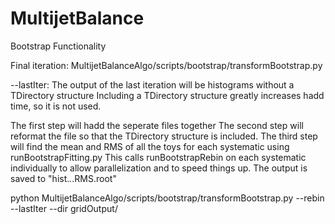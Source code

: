 # MultijetBalance

Bootstrap Functionality



Final iteration:
MultijetBalanceAlgo/scripts/bootstrap/transformBootstrap.py

--lastIter:
The output of the last iteration will be histograms without a TDirectory structure
Including a TDirectory structure greatly increases hadd time, so it is not used.

The first step will hadd the seperate files together
The second step will reformat the file so that the TDirectory structure is included.
The third step will find the mean and RMS of all the toys for each systematic using runBootstrapFitting.py
This calls runBootstrapRebin on each systematic individually to allow parallelization and to speed things up.
The output is saved to "hist.*.*.RMS.root"

python MultijetBalanceAlgo/scripts/bootstrap/transformBootstrap.py --rebin --lastIter --dir gridOutput/

